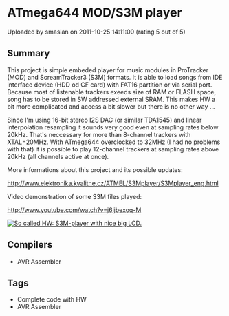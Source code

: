 # ATmega644 MOD/S3M player

Uploaded by smaslan on 2011-10-25 14:11:00 (rating 5 out of 5)

## Summary

This project is simple embeded player for music modules in ProTracker (MOD) and ScreamTracker3 (S3M) formats. It is able to load songs from IDE interface device (HDD od CF card) with FAT16 partition or via serial port. Because most of listenable trackers exeeds size of RAM or FLASH space, song has to be stored in SW addressed external SRAM. This makes HW a bit more complicated and access a bit slower but there is no other way ...  

Since I'm using 16-bit stereo I2S DAC (or similar TDA1545) and linear interpolation resampling it sounds very good even at sampling rates below 20kHz. That's neccessary for more than 8-channel trackers with XTAL=20MHz. With ATmega644 overclocked to 32MHz (I had no problems with that) it is possible to play 12-channel trackers at sampling rates above 20kHz (all channels active at once). 


More informations about this project and its possible updates:  

<http://www.elektronika.kvalitne.cz/ATMEL/S3Mplayer/S3Mplayer_eng.html>


Video demonstration of some S3M files played:  

<http://www.youtube.com/watch?v=j6ijbexoq-M>


[![So called HW: S3M-player with nice big LCD.](http://www.elektronika.kvalitne.cz/ATMEL/S3Mplayer/obr/nahled/foto_LCD_1.jpg "So called HW: S3M-player with nice big LCD.")](http://www.elektronika.kvalitne.cz/ATMEL/S3Mplayer/obr/foto_LCD_1.jpg)

## Compilers

- AVR Assembler

## Tags

- Complete code with HW
- AVR Assembler
